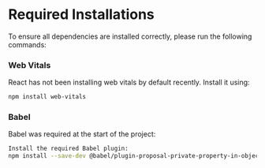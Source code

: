 # Required Installations

To ensure all dependencies are installed correctly, please run the following commands:

### Web Vitals

React has not been installing web vitals by default recently. Install it using:

```sh
npm install web-vitals
```

### Babel

Babel was required at the start of the project:

```sh
Install the required Babel plugin:
npm install --save-dev @babel/plugin-proposal-private-property-in-object
```
